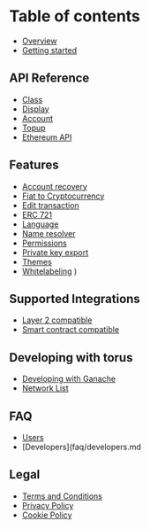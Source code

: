 # Table of contents

* [Overview](README.md)
* [Getting started](getting-started.md)

## API Reference

* [Class](api-reference/class.md)
* [Display](api-reference/display.md)
* [Account](api-reference/account.md)
* [Topup](api-reference/topup.md)
* [Ethereum API](api-reference/ethereum-api.md)

## Features

* [Account recovery](features/accountrecovery.md)
* [Fiat to Cryptocurrency](features/purchasecryptocurrency.md)
* [Edit transaction](features/edittransaction.md)
* [ERC 721](features/erc721.md)
* [Language](features/language.md)
* [Name resolver](features/nameresolver.md)
* [Permissions](features/permissions.md)
* [Private key export](features/privatekeyexport.md)
* [Themes](features/themes.md)
* [Whitelabeling](features/whitelabeling.md)
)

## Supported Integrations

* [Layer 2 compatible](supported-integrations/layer2.md)
* [Smart contract compatible](supported-integrations/smartcontract.md)

## Developing with torus

* [Developing with Ganache](devWithTorus/ganache.md)
* [Network List](devWithTorus/networklist.md)

## FAQ

* [Users](faq/users.md)
* [Developers](faq/developers.md

## Legal

* [Terms and Conditions](legal/terms-and-conditions.md)
* [Privacy Policy](legal/privacy-policy.md)
* [Cookie Policy](legal/cookie-policy.md)


<!--


## Data and security
 -->
<!-- 
## Developers

- [Getting Started](developers/getting-started/README.md)
  - [Web3/Ethers JS Instances](developers/getting-started/web3-ethers-js-instances.md)
  - [For angular users](developers/getting-started/for-angular-users.md)
- [API Reference](developers/api-reference.md)
- [Developing with Ganache](developers/getting-started-with-ganache.md)
- [Sign-In Brand Guideline](developers/sign-in-branding-guideline.md)
- [Torus Architecture](developers/torus-architecture.md)

## Users

- [Getting Started](users/logging-in-with-torus.md)
- [User Frequently Asked Questions](users/user-frequently-asked-questions.md)
-->


